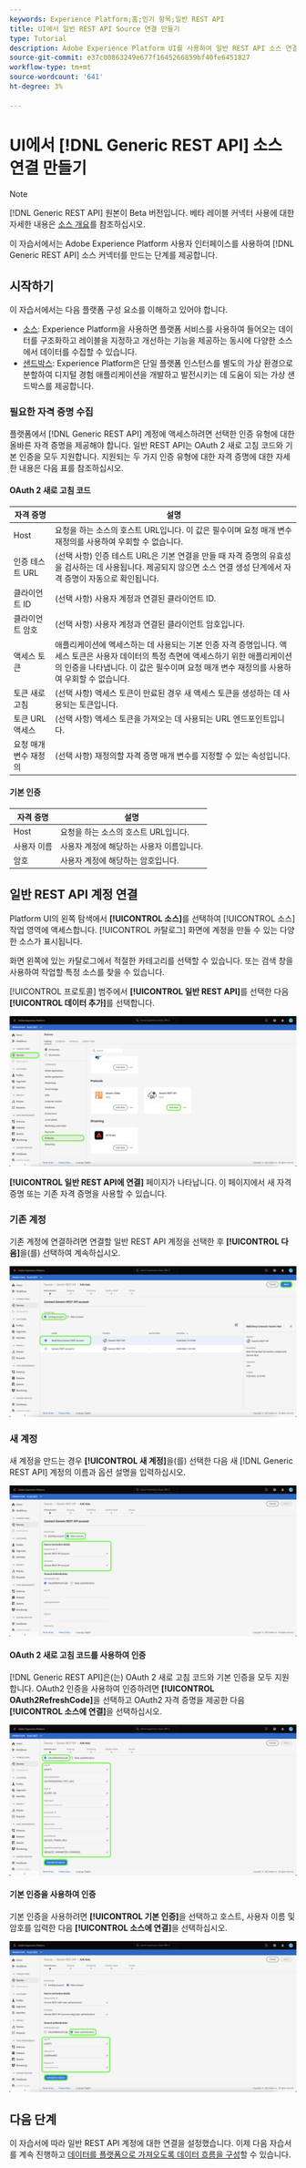 ```yaml
---
keywords: Experience Platform;홈;인기 항목;일반 REST API
title: UI에서 일반 REST API Source 연결 만들기
type: Tutorial
description: Adobe Experience Platform UI를 사용하여 일반 REST API 소스 연결을 만드는 방법을 알아봅니다.
source-git-commit: e37c00863249e677f1645266859bf40fe6451827
workflow-type: tm+mt
source-wordcount: '641'
ht-degree: 3%

---
```


# UI에서 [!DNL Generic REST API] 소스 연결 만들기

>[!NOTE]
>
> [!DNL Generic REST API] 원본이 Beta 버전입니다. 베타 레이블 커넥터 사용에 대한 자세한 내용은 [소스 개요](../../../../home.md#terms-and-conditions)를 참조하십시오.

이 자습서에서는 Adobe Experience Platform 사용자 인터페이스를 사용하여 [!DNL Generic REST API] 소스 커넥터를 만드는 단계를 제공합니다.

## 시작하기

이 자습서에서는 다음 플랫폼 구성 요소를 이해하고 있어야 합니다.

* [소스](../../../../home.md): Experience Platform을 사용하면 플랫폼 서비스를 사용하여 들어오는 데이터를 구조화하고 레이블을 지정하고 개선하는 기능을 제공하는 동시에 다양한 소스에서 데이터를 수집할 수 있습니다.
* [샌드박스](../../../../../sandboxes/home.md): Experience Platform은 단일 플랫폼 인스턴스를 별도의 가상 환경으로 분할하여 디지털 경험 애플리케이션을 개발하고 발전시키는 데 도움이 되는 가상 샌드박스를 제공합니다.

### 필요한 자격 증명 수집

플랫폼에서 [!DNL Generic REST API] 계정에 액세스하려면 선택한 인증 유형에 대한 올바른 자격 증명을 제공해야 합니다. 일반 REST API는 OAuth 2 새로 고침 코드와 기본 인증을 모두 지원합니다. 지원되는 두 가지 인증 유형에 대한 자격 증명에 대한 자세한 내용은 다음 표를 참조하십시오.

#### OAuth 2 새로 고침 코드

| 자격 증명 | 설명 |
| --- | --- |
| Host | 요청을 하는 소스의 호스트 URL입니다. 이 값은 필수이며 요청 매개 변수 재정의를 사용하여 우회할 수 없습니다. |
| 인증 테스트 URL | (선택 사항) 인증 테스트 URL은 기본 연결을 만들 때 자격 증명의 유효성을 검사하는 데 사용됩니다. 제공되지 않으면 소스 연결 생성 단계에서 자격 증명이 자동으로 확인됩니다. |
| 클라이언트 ID | (선택 사항) 사용자 계정과 연결된 클라이언트 ID. |
| 클라이언트 암호 | (선택 사항) 사용자 계정과 연결된 클라이언트 암호입니다. |
| 액세스 토큰 | 애플리케이션에 액세스하는 데 사용되는 기본 인증 자격 증명입니다. 액세스 토큰은 사용자 데이터의 특정 측면에 액세스하기 위한 애플리케이션의 인증을 나타냅니다. 이 값은 필수이며 요청 매개 변수 재정의를 사용하여 우회할 수 없습니다. |
| 토큰 새로 고침 | (선택 사항) 액세스 토큰이 만료된 경우 새 액세스 토큰을 생성하는 데 사용되는 토큰입니다. |
| 토큰 URL 액세스 | (선택 사항) 액세스 토큰을 가져오는 데 사용되는 URL 엔드포인트입니다. |
| 요청 매개 변수 재정의 | (선택 사항) 재정의할 자격 증명 매개 변수를 지정할 수 있는 속성입니다. |


#### 기본 인증

| 자격 증명 | 설명 |
| --- | --- |
| Host | 요청을 하는 소스의 호스트 URL입니다. |
| 사용자 이름 | 사용자 계정에 해당하는 사용자 이름입니다. |
| 암호 | 사용자 계정에 해당하는 암호입니다. |

## 일반 REST API 계정 연결

Platform UI의 왼쪽 탐색에서 **[!UICONTROL 소스]**&#x200B;를 선택하여 [!UICONTROL 소스] 작업 영역에 액세스합니다. [!UICONTROL 카탈로그] 화면에 계정을 만들 수 있는 다양한 소스가 표시됩니다.

화면 왼쪽에 있는 카탈로그에서 적절한 카테고리를 선택할 수 있습니다. 또는 검색 창을 사용하여 작업할 특정 소스를 찾을 수 있습니다.

[!UICONTROL 프로토콜] 범주에서 **[!UICONTROL 일반 REST API]**&#x200B;를 선택한 다음 **[!UICONTROL 데이터 추가]**&#x200B;를 선택합니다.

![카탈로그](../../../../images/tutorials/create/generic-rest/catalog.png)

**[!UICONTROL 일반 REST API에 연결]** 페이지가 나타납니다. 이 페이지에서 새 자격 증명 또는 기존 자격 증명을 사용할 수 있습니다.

### 기존 계정

기존 계정에 연결하려면 연결할 일반 REST API 계정을 선택한 후 **[!UICONTROL 다음]**&#x200B;을(를) 선택하여 계속하십시오.

![기존](../../../../images/tutorials/create/generic-rest/existing.png)

### 새 계정

새 계정을 만드는 경우 **[!UICONTROL 새 계정]**&#x200B;을(를) 선택한 다음 새 [!DNL Generic REST API] 계정의 이름과 옵션 설명을 입력하십시오.

![새로 만들기](../../../../images/tutorials/create/generic-rest/new.png)

#### OAuth 2 새로 고침 코드를 사용하여 인증

[!DNL Generic REST API]은(는) OAuth 2 새로 고침 코드와 기본 인증을 모두 지원합니다. OAuth2 인증을 사용하여 인증하려면 **[!UICONTROL OAuth2RefreshCode]**&#x200B;을 선택하고 OAuth2 자격 증명을 제공한 다음 **[!UICONTROL 소스에 연결]**&#x200B;을 선택하십시오.

![](../../../../images/tutorials/create/generic-rest/oauth2.png)

#### 기본 인증을 사용하여 인증

기본 인증을 사용하려면 **[!UICONTROL 기본 인증]**&#x200B;을 선택하고 호스트, 사용자 이름 및 암호를 입력한 다음 **[!UICONTROL 소스에 연결]**&#x200B;을 선택하십시오.

![](../../../../images/tutorials/create/generic-rest/basic-authentication.png)

## 다음 단계

이 자습서에 따라 일반 REST API 계정에 대한 연결을 설정했습니다. 이제 다음 자습서를 계속 진행하고 [데이터를 플랫폼으로 가져오도록 데이터 흐름을 구성](../../dataflow/protocols.md)할 수 있습니다.

